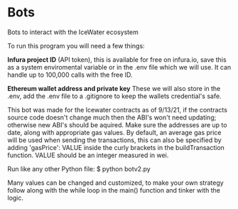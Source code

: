 # Bots
Bots to interact with the IceWater ecosystem

To run this program you will need a few things:

**Infura project ID** (API token), this is available for free on infura.io, save this as a system enviromental variable or in the .env file which we will use. It can handle up to 100,000 calls with the free ID.

**Ethereum wallet address and private key** These we will also store in the .env, add the .env file to a .gitignore to keep the wallets credential's safe.

This bot was made for the Icewater contracts as of 9/13/21, if the contracts source code doesn't change much then the ABI's won't need updating; otherwise new ABI's should be aquired. Make sure the addresses are up to date, along with appropriate gas values. By default, an average gas price will be used when sending the transactions, this can also be specified by adding 'gasPrice': VALUE inside the curly brackets in the buildTransaction function. VALUE should be an integer measured in wei. 

Run like any other Python file: 
$ python botv2.py

Many values can be changed and customized, to make your own strategy follow along with the while loop in the main() function and tinker with the logic.
